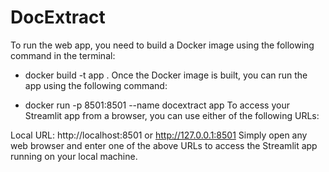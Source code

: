 # DocExtract

To run the web app, you need to build a Docker image using the following command in the terminal:

- docker build -t app .
Once the Docker image is built, you can run the app using the following command:

- docker run -p 8501:8501 --name docextract app
To access your Streamlit app from a browser, you can use either of the following URLs:

Local URL: http://localhost:8501 or http://127.0.0.1:8501
Simply open any web browser and enter one of the above URLs to access the Streamlit app running on your local machine.
